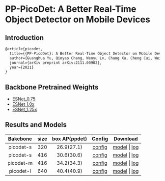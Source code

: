 # PP-PicoDet: A Better Real-Time Object Detector on Mobile Devices

## Introduction

<!-- [ALGORITHM] -->

```latex
@article{picodet,
  title={{PP-PicoDet}: A Better Real-Time Object Detector on Mobile Devices},
  author={Guanghua Yu, Qinyao Chang, Wenyu Lv, Chang Xu, Cheng Cui, Wei Ji, Qingqing Dang, Kaipeng Deng, Guanzhong Wang, Yuning Du, Baohua Lai, Qiwen Liu, Xiaoguang Hu, Dianhai Yu, Yanjun Ma},
  journal={arXiv preprint arXiv:2111.00902},
  year={2021}
}
```

## Backbone Pretrained Weights
- [ESNet_0.75](https://drive.google.com/file/d/1DdIey-J64e8cl17uuIHUUZhfH-g1vXKr/view?usp=sharing)
- [ESNet_1.0x](https://drive.google.com/file/d/1sgjKUQ6tjm-jZoYCM3yCe914m1qnTy1n/view?usp=sharing)
- [ESNet_1.25x](https://drive.google.com/file/d/1bCpdK1GCRX3LzyuRafmtv4_ZT-ZCy5kt/view?usp=sharing)


## Results and Models

| Bakcbone  | size|box AP(ppdet) | Config|Download
|:---------:|:-------:|:-------:|:-------:|:-------:|
|picodet-s|320|26.9(27.1)| [config](https://github.com/open-mmlab/mmdetection/tree/master/configs/picodet/picodet_s_320_coco.py)|[model](https://drive.google.com/file/d/1o6Vxhs9JpiFc87uZA5woaIp8woDHA_jT/view?usp=sharing) \| [log](https://drive.google.com/file/d/1ctIuAbSl1afuiQW0Bkmm82jNh6CR_SOl/view?usp=sharing)|
|picodet-s|416|30.6(30.6)| [config](https://github.com/open-mmlab/mmdetection/tree/master/configs/picodet/picodet_s_416_coco.py)|[model](https://drive.google.com/file/d/1mnbQ2Fex1v5Hn_MZbZYMZCq6Ol6Bgp4D/view?usp=sharing) \| [log](https://drive.google.com/file/d/1OzPHakomEPFtSmJhf0_Qh35-njHiRJCB/view?usp=sharing)|
|picodet-m|416|34.2(34.3)| [config](https://github.com/open-mmlab/mmdetection/tree/master/configs/picodet/picodet_m_416_coco.py)|[model](https://drive.google.com/file/d/17jH2kzNBCuKzD39OOYdkyjWcIw9BMpgo/view?usp=sharing) \| [log](https://drive.google.com/file/d/1gIYzoPqRqmoY2-nydedfNz4Mk3TlrRRw/view?usp=sharing)|
|picodet-l|640|40.4(40.9)| [config](https://github.com/open-mmlab/mmdetection/tree/master/configs/picodet/picodet_l_640_coco.py)|[model](https://drive.google.com/file/d/13x1uMQf8RXlVIjBen7KUxZMHSuUeAWVe/view?usp=sharing) \| [log](https://drive.google.com/file/d/1RWC0128oWtJt825JQBEy5fMnuHrJT-bi/view?usp=sharing)|